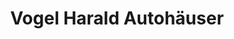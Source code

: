 ---
title: "Vogel Harald Autohäuser"
url: /helmbrechts/vogel-harald-autohaeuser/
shop: Autowerkstatt
---